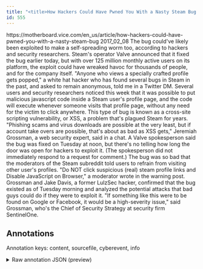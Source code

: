 ```yaml
---
title: "<title>How Hackers Could Have Pwned You With a Nasty Steam Bug - Motherboard</title>"
id: 555
---
```


<title>How Hackers Could Have Pwned You With a Nasty Steam Bug - Motherboard</title>
<source> https://motherboard.vice.com/en_us/article/how-hackers-could-have-pwned-you-with-a-nasty-steam-bug </source>
<date> 2017_02_08 </date>
<text>
The bug could've likely been exploited to make a self-spreading worm too, according to hackers and security researchers.
Steam's operator Valve announced that it fixed the bug earlier today, but with over 125 million monthly active users on its platform, the exploit could have wreaked havoc for thousands of people, and for the company itself.
"Anyone who views a specially crafted profile gets popped," a white hat hacker who has found several bugs in Steam in the past, and asked to remain anonymous, told me in a Twitter DM.
Several users and security researchers noticed this week that it was possible to put malicious javascript code inside a Steam user's profile page, and the code will execute whenever someone visits that profile page, without any need for the victim to click anywhere.
This type of bug is known as a cross-site scripting vulnerability, or XSS, a problem that's plagued Steam for years.
"Phishing scams and virus downloads are possible at the very least, but if account take overs are possible, that's about as bad as XSS gets," Jeremiah Grossman, a web security expert, said in a chat.
A Valve spokesperson said the bug was fixed on Tuesday at noon, but there's no telling how long the door was open for hackers to exploit it.
(The spokesperson did not immediately respond to a request for comment.)
The bug was so bad that the moderators of the Steam subreddit told users to refrain from visiting other user's profiles.
"Do NOT click suspicious (real) steam profile links and Disable JavaScript on Browser," a moderator wrote in the warning post.
Grossman and Jake Davis, a former LulzSec hacker, confirmed that the bug existed as of Tuesday morning and analyzed the potential attacks that bad guys could do if they were to exploit it.
"If something like this were to be found on Google or Facebook, it would be a high-severity issue," said Grossman, who's the Chief of Security Strategy at security firm ‎SentinelOne.
</text>



## Annotations

Annotation keys: content, sourcefile, cyberevent, info

<details>
<summary>Raw annotation JSON (preview)</summary>

```json
{
  "content": "The bug could've likely been exploited to make a self-spreading worm too, according to hackers and security researchers. Steam's operator Valve announced that it fixed the bug earlier today, but with over 125 million monthly active users on its platform, the exploit could have wreaked havoc for thousands of people, and for the company itself. \"Anyone who views a specially crafted profile gets popped,\" a white hat hacker who has found several bugs in Steam in the past, and asked to remain anonymous, told me in a Twitter DM. Several users and security researchers noticed this week that it was possible to put malicious javascript code inside a Steam user's profile page, and the code will execute whenever someone visits that profile page, without any need for the victim to click anywhere. This type of bug is known as a cross-site scripting vulnerability, or XSS, a problem that's plagued Steam for years. \"Phishing scams and virus downloads are possible at the very least, but if account take overs are possible, that's about as bad as XSS gets,\" Jeremiah Grossman, a web security expert, said in a chat. A Valve spokesperson said the bug was fixed on Tuesday at noon, but there's no telling how long the door was open for hackers to exploit it. (The spokesperson did not immediately respond to a request for comment.) The bug was so bad that the moderators of the Steam subreddit told users to refrain from visiting other user's profiles. \"Do NOT click suspicious (real) steam profile links and Disable JavaScript on Browser,\" a moderator wrote in the warning post. Grossman and Jake Davis, a former LulzSec hacker, confirmed that the bug existed as of Tuesday morning and analyzed the potential attacks that bad guys could do if they were to exploit it. \"If something like this were to be found on Google or Facebook, it would be a high-severity issue,\" said Grossman, who's the Chief of Security Strategy at security firm \u200eSentinelOne.",
  "sourcefile": "555.txt",
  "cyberevent": {
    "hopper": [
      {
        "index": 0,
        "relation": "Same",
        "events": [
          {
            "index": "E9",
            "type": "Vulnerability-related",
            "realis": "Other",
            "nugget": {
              "startOffset": 24,
              "index": "T30",
              "endOffset": 38,
              "text": "been exploited"
            },
            "argument": [
              {
                "index": "T25",
                "text": "bug",
                "endOffset": 7,
                "role": {
                  "type": "Vulnerability"
                },
                "startOffset": 4,
                "type": "Vulnerability"
              },
              {
                "index": "T31",
                "text": "make a self-spreading worm",
                "endOffset": 68,
                "role": {
                  "CAPEC-Meta": "Malicious Logic Insertion",
                  "type": "Capabilities",
                  "confidence": 0.9089524447917938
                },
                "startOffset": 42,
                "type": "Capabilities"
              }
            ],
            "subtype": "DiscoverVulnerability"
          },
          {
            "index": "E2",
            "type": "Vulnerability-related",
            "realis": "Actual",
            "nugget": {
              "startOffset": 428,
              "index": "T6",
              "endOffset": 437,
              "text": "has found"
            },
            "argument": [
              {
                "index": "T8",
                "text": "a white hat hacker",
                "endOffset": 423,
                "role": {
                  "type": "Discoverer"
                },
                "startOffset": 405,
                "type": "Person"
              },
              {
                "index": "T7",
                "text": "several bugs",
                "endOffset": 450,
                "role": {
                  "type": "Vul
```
</details>
